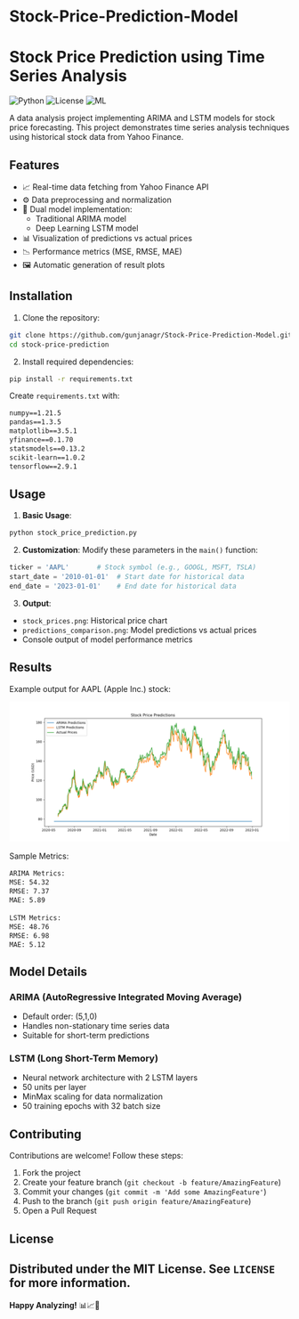 # Stock-Price-Prediction-Model
# Stock Price Prediction using Time Series Analysis

![Python](https://img.shields.io/badge/Python-3.8%2B-blue)
![License](https://img.shields.io/badge/License-MIT-green)
![ML](https://img.shields.io/badge/ML-Time%20Series-brightgreen)

A data analysis project implementing ARIMA and LSTM models for stock price forecasting. This project demonstrates time series analysis techniques using historical stock data from Yahoo Finance.

## Features

- 📈 Real-time data fetching from Yahoo Finance API
- ⚙️ Data preprocessing and normalization
- 🤖 Dual model implementation:
  - Traditional ARIMA model
  - Deep Learning LSTM model
- 📊 Visualization of predictions vs actual prices
- 📉 Performance metrics (MSE, RMSE, MAE)
- 🖼️ Automatic generation of result plots

## Installation

1. Clone the repository:
```bash
git clone https://github.com/gunjanagr/Stock-Price-Prediction-Model.git
cd stock-price-prediction
```

2. Install required dependencies:
```bash
pip install -r requirements.txt
```

Create `requirements.txt` with:
```
numpy==1.21.5
pandas==1.3.5
matplotlib==3.5.1
yfinance==0.1.70
statsmodels==0.13.2
scikit-learn==1.0.2
tensorflow==2.9.1
```

## Usage

1. **Basic Usage**:
```python
python stock_price_prediction.py
```

2. **Customization**:
Modify these parameters in the `main()` function:
```python
ticker = 'AAPL'       # Stock symbol (e.g., GOOGL, MSFT, TSLA)
start_date = '2010-01-01'  # Start date for historical data
end_date = '2023-01-01'    # End date for historical data
```

3. **Output**:
- `stock_prices.png`: Historical price chart
- `predictions_comparison.png`: Model predictions vs actual prices
- Console output of model performance metrics

## Results

Example output for AAPL (Apple Inc.) stock:

![Prediction Comparison](predictions_comparison.png)

Sample Metrics:
```
ARIMA Metrics:
MSE: 54.32
RMSE: 7.37
MAE: 5.89

LSTM Metrics:
MSE: 48.76
RMSE: 6.98
MAE: 5.12
```

## Model Details

### ARIMA (AutoRegressive Integrated Moving Average)
- Default order: (5,1,0)
- Handles non-stationary time series data
- Suitable for short-term predictions

### LSTM (Long Short-Term Memory)
- Neural network architecture with 2 LSTM layers
- 50 units per layer
- MinMax scaling for data normalization
- 50 training epochs with 32 batch size

## Contributing

Contributions are welcome! Follow these steps:
1. Fork the project
2. Create your feature branch (`git checkout -b feature/AmazingFeature`)
3. Commit your changes (`git commit -m 'Add some AmazingFeature'`)
4. Push to the branch (`git push origin feature/AmazingFeature`)
5. Open a Pull Request

## License
Distributed under the MIT License. See `LICENSE` for more information.
---
**Happy Analyzing!** 📊📈🤖
